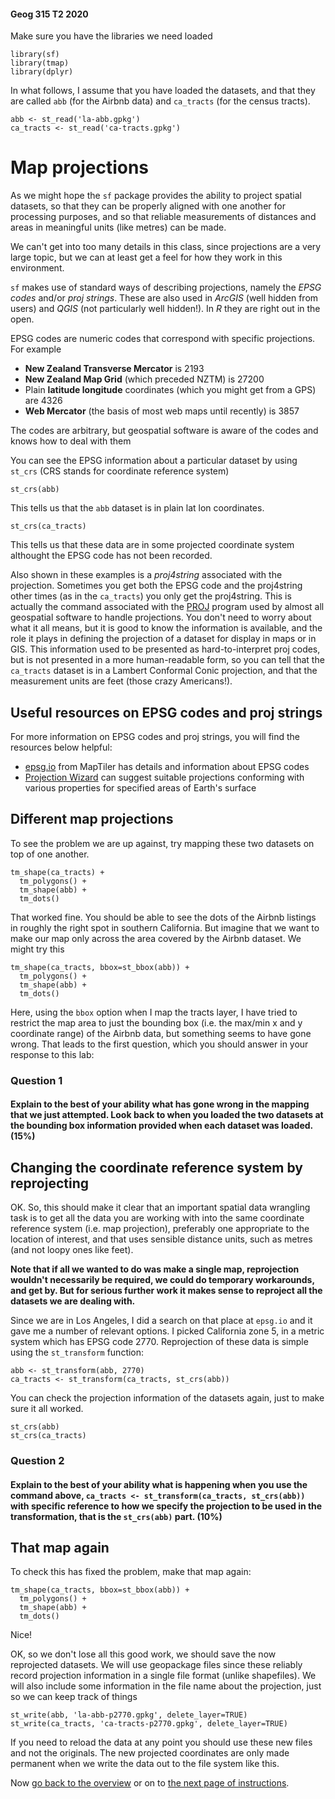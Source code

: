 #### Geog 315 T2 2020
Make sure you have the libraries we need loaded
```{r}
library(sf)
library(tmap)
library(dplyr)
```

In what follows, I assume that you have loaded the datasets, and that they are called `abb` (for the Airbnb data) and `ca_tracts` (for the census tracts).
```{r}
abb <- st_read('la-abb.gpkg')
ca_tracts <- st_read('ca-tracts.gpkg')
```

# Map projections
As we might hope the `sf` package provides the ability to project spatial datasets, so that they can be properly aligned with one another for processing purposes, and so that reliable measurements of distances and areas in meaningful units (like metres) can be made.

We can't get into too many details in this class, since projections are a very large topic, but we can at least get a feel for how they work in this environment.

`sf` makes use of standard ways of describing projections, namely the *EPSG codes* and/or *proj strings*. These are also used in *ArcGIS* (well hidden from users) and *QGIS* (not particularly well hidden!). In *R* they are right out in the open.

EPSG codes are numeric codes that correspond with specific projections. For example

+ **New Zealand Transverse Mercator** is 2193
+ **New Zealand Map Grid** (which preceded NZTM) is 27200
+ Plain **latitude longitude** coordinates (which you might get from a GPS) are 4326
+ **Web Mercator** (the basis of most web maps until recently) is 3857

The codes are arbitrary, but geospatial software is aware of the codes and knows how to deal with them

You can see the EPSG information about a particular dataset by using `st_crs` (CRS stands for coordinate reference system)
```{r}
st_crs(abb)
```

This tells us that the `abb` dataset is in plain lat lon coordinates.
```{r}
st_crs(ca_tracts)
```

This tells us that these data are in some projected coordinate system althought the EPSG code has not been recorded.

Also shown in these examples is a *proj4string* associated with the projection. Sometimes you get both the EPSG code and the proj4string other times (as in the `ca_tracts`) you only get the proj4string. This is actually the command associated with the [PROJ]() program used by almost all geospatial software to handle projections. You don't need to worry about what it all means, but it is good to know the information is available, and the role it plays in defining the projection of a dataset for display in maps or in GIS. This information used to be presented as hard-to-interpret proj codes, but is not presented in a more human-readable form, so you can tell that the `ca_tracts` dataset is in a Lambert Conformal Conic projection, and that the measurement units are feet (those crazy Americans!). 

## Useful resources on EPSG codes and proj strings
For more information on EPSG codes and proj strings, you will find the resources below helpful:

+ [epsg.io](https://epsg.io) from MapTiler has details and information about EPSG codes
+ [Projection Wizard](https://projectionwizard.org) can suggest suitable projections conforming with various properties for specified areas of Earth's surface

## Different map projections
To see the problem we are up against, try mapping these two datasets on top of one another.
```{r}
tm_shape(ca_tracts) +
  tm_polygons() +
  tm_shape(abb) + 
  tm_dots()
```

That worked fine. You should be able to see the dots of the Airbnb listings in roughly the right spot in southern California. But imagine that we want to make our map only across the area covered by the Airbnb dataset. We might try this

```{r}
tm_shape(ca_tracts, bbox=st_bbox(abb)) +
  tm_polygons() +
  tm_shape(abb) + 
  tm_dots()
```

Here, using the `bbox` option when I map the tracts layer, I have tried to restrict the map area to just the bounding box (i.e. the max/min x and y coordinate range) of the Airbnb data, but something seems to have gone wrong. That leads to the first question, which you should answer in your response to this lab:

### **Question 1** 
#### Explain to the best of your ability what has gone wrong in the mapping that we just attempted. Look back to when you loaded the two datasets at the bounding box information provided when each dataset was loaded. (15%)

## Changing the coordinate reference system by reprojecting
OK. So, this should make it clear that an important spatial data wrangling task is to get all the data you are working with into the same coordinate reference system (i.e. map projection), preferably one appropriate to the location of interest, and that uses sensible distance units, such as metres (and not loopy ones like feet). 

**Note that if all we wanted to do was make a single map, reprojection wouldn't necessarily be required, we could do temporary workarounds, and get by. But for serious further work it makes sense to reproject all the datasets we are dealing with.**

Since we are in Los Angeles, I did a search on that place at `epsg.io` and it gave me a number of relevant options. I picked California zone 5, in a metric system which has EPSG code 2770. Reprojection of these data is simple using the `st_transform` function:

```{r}
abb <- st_transform(abb, 2770)
ca_tracts <- st_transform(ca_tracts, st_crs(abb))
```

You can check the projection information of the datasets again, just to make sure it all worked.

```{r}
st_crs(abb)
st_crs(ca_tracts)
```

### **Question 2** 
#### Explain to the best of your ability what is happening when you use the command above,  `ca_tracts <- st_transform(ca_tracts, st_crs(abb))` with specific reference to how we specify the projection to be used in the transformation, that is the `st_crs(abb)` part. (10%)

## That map again
To check this has fixed the problem, make that map again:

```{r}
tm_shape(ca_tracts, bbox=st_bbox(abb)) +
  tm_polygons() +
  tm_shape(abb) + 
  tm_dots()
```

Nice!

OK, so we don't lose all this good work, we should save the now reprojected datasets. We will use geopackage files since these reliably record projection information in a single file format (unlike shapefiles). We will also include some information in the file name about the projection, just so we can keep track of things

```{r}
st_write(abb, 'la-abb-p2770.gpkg', delete_layer=TRUE)
st_write(ca_tracts, 'ca-tracts-p2770.gpkg', delete_layer=TRUE)
```

If you need to reload the data at any point you should use these new files and not the originals. The new projected coordinates are only made permanent when we write the data out to the file system like this.

Now [go back to the overview](README.md) or on to [the next page of instructions](spatial-data-manipulation-03-spatial-joins.md).

